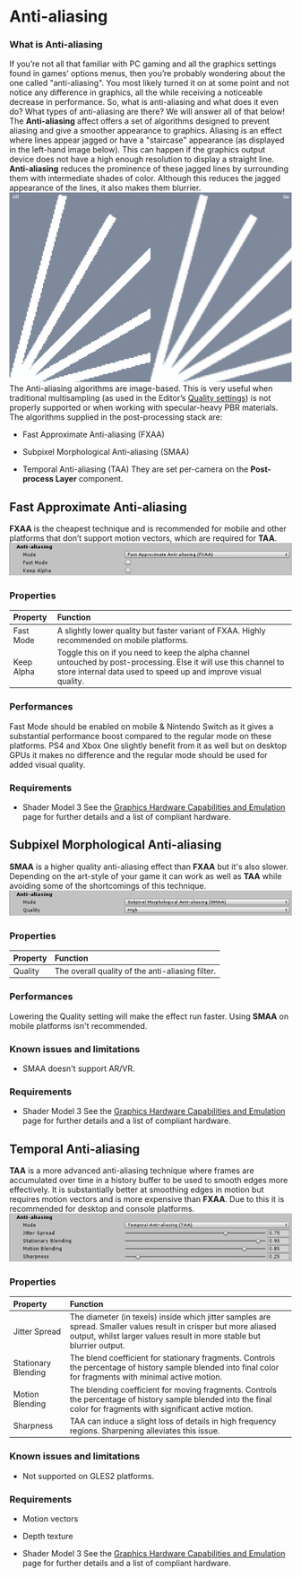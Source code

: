  
# Anti-aliasing 
### What is Anti-aliasing 
 If you’re not all that familiar with PC gaming and all the graphics settings found in games’ options menus, then you’re probably wondering about the one called "anti-aliasing". You most likely turned it on at some point and not notice any difference in graphics, all the while receiving a noticeable decrease in performance. So, what is anti-aliasing and what does it even do? What types of anti-aliasing are there? We will answer all of that below! The **Anti-aliasing** affect offers a set of algorithms designed to prevent aliasing and give a smoother appearance to graphics. Aliasing is an effect where lines appear jagged or have a "staircase" appearance (as displayed in the left-hand image below). This can happen if the graphics output device does not have a high enough resolution to display a straight line. **Anti-aliasing** reduces the prominence of these jagged lines by surrounding them with intermediate shades of color. Although this reduces the jagged appearance of the lines, it also makes them blurrier. ![](Images/screenshot-antialiasing_5c46f1e9b5df3b0ec8275c6a.png) The Anti-aliasing algorithms are image-based. This is very useful when traditional multisampling (as used in the Editor’s [Quality settings](https://docs.unity3d.com/Manual/class-QualitySettings.html)) is not properly supported or when working with specular-heavy PBR materials. The algorithms supplied in the post-processing stack are: 

*  Fast Approximate Anti-aliasing (FXAA) 

*  Subpixel Morphological Anti-aliasing (SMAA) 

*  Temporal Anti-aliasing (TAA) They are set per-camera on the **Post-process Layer** component. 
## Fast Approximate Anti-aliasing 
 **FXAA** is the cheapest technique and is recommended for mobile and other platforms that don’t support motion vectors, which are required for **TAA**. ![](Images/aa-1_5c46f1e9b5df3b0ec8275c6d.png) 
### Properties 
|   Property|   Function    |
|:---|:---| 
|   Fast Mode|   A slightly lower quality but faster variant of FXAA. Highly recommended on mobile platforms. |
|   Keep Alpha|   Toggle this on if you need to keep the alpha channel untouched by post-processing. Else it will use this channel to store internal data used to speed up and improve visual quality. |

 
### Performances 
 Fast Mode should be enabled on mobile & Nintendo Switch as it gives a substantial performance boost compared to the regular mode on these platforms. PS4 and Xbox One slightly benefit from it as well but on desktop GPUs it makes no difference and the regular mode should be used for added visual quality. 
### Requirements 

*  Shader Model 3 See the [Graphics Hardware Capabilities and Emulation](https://docs.unity3d.com/Manual/GraphicsEmulation.html) page for further details and a list of compliant hardware. 
## Subpixel Morphological Anti-aliasing 
 **SMAA** is a higher quality anti-aliasing effect than **FXAA** but it's also slower. Depending on the art-style of your game it can work as well as **TAA** while avoiding some of the shortcomings of this technique. ![](Images/aa-2_5c46f1e9b5df3b0ec8275c70.png) 
### Properties 
|   Property|   Function    |
|:---|:---| 
|   Quality|   The overall quality of the anti-aliasing filter. |

 
### Performances 
 Lowering the Quality setting will make the effect run faster. Using **SMAA** on mobile platforms isn't recommended. 
### Known issues and limitations 

*  SMAA doesn't support AR/VR. 
### Requirements 

*  Shader Model 3 See the [Graphics Hardware Capabilities and Emulation](https://docs.unity3d.com/Manual/GraphicsEmulation.html) page for further details and a list of compliant hardware. 
## Temporal Anti-aliasing 
 **TAA** is a more advanced anti-aliasing technique where frames are accumulated over time in a history buffer to be used to smooth edges more effectively. It is substantially better at smoothing edges in motion but requires motion vectors and is more expensive than **FXAA**. Due to this it is recommended for desktop and console platforms. ![](Images/aa-3_5c46f1e9b5df3b0ec8275c72.png) 
### Properties 
|   Property|   Function    |
|:---|:---| 
|   Jitter Spread|   The diameter (in texels) inside which jitter samples are spread. Smaller values result in crisper but more aliased output, whilst larger values result in more stable but blurrier output. |
|   Stationary Blending|   The blend coefficient for stationary fragments. Controls the percentage of history sample blended into final color for fragments with minimal active motion. |
|   Motion Blending|   The blending coefficient for moving fragments. Controls the percentage of history sample blended into the final color for fragments with significant active motion. |
|   Sharpness|   TAA can induce a slight loss of details in high frequency regions. Sharpening alleviates this issue. |

 
### Known issues and limitations 

*  Not supported on GLES2 platforms. 
### Requirements 

*  Motion vectors 

*  Depth texture 

*  Shader Model 3 See the [Graphics Hardware Capabilities and Emulation](https://docs.unity3d.com/Manual/GraphicsEmulation.html) page for further details and a list of compliant hardware.